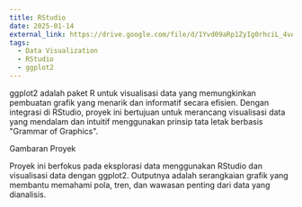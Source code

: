 ```yaml
---
title: RStudio
date: 2025-01-14
external_link: https://drive.google.com/file/d/1Yvd09aRp1ZyIg0rhciL_4vAbzopJBou3/view?usp=drive_link
tags:
  - Data Visualization
  - RStudio
  - ggplot2
---
```


ggplot2 adalah paket R untuk visualisasi data yang memungkinkan pembuatan grafik yang menarik dan informatif secara efisien. Dengan integrasi di RStudio, proyek ini bertujuan untuk merancang visualisasi data yang mendalam dan intuitif menggunakan prinsip tata letak berbasis "Grammar of Graphics".

Gambaran Proyek

Proyek ini berfokus pada eksplorasi data menggunakan RStudio dan visualisasi data dengan ggplot2. Outputnya adalah serangkaian grafik yang membantu memahami pola, tren, dan wawasan penting dari data yang dianalisis.
<!--more-->
